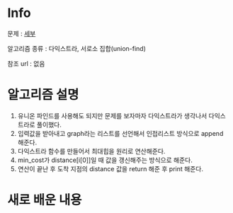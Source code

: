 # Info

문제 : [세부](https://www.acmicpc.net/problem/13905)

알고리즘 종류 : 다익스트라, 서로소 집합(union-find)

참조 url : 없음

# 알고리즘 설명
1. 유니온 파인드를 사용해도 되지만 문제를 보자마자 다익스트라가 생각나서 다익스트라로 풀이했다.
2. 입력값을 받아내고 graph라는 리스트를 선언해서 인접리스트 방식으로 append 해준다.
3. 다익스트라 함수를 만들어서 최대힙을 원리로 연산해준다.
4. min_cost가 distance[i[0]]일 때 값을 갱신해주는 방식으로 해준다.
5. 연산이 끝난 후 도착 지점의 distance 값을 return 해준 후 print 해준다.

# 새로 배운 내용
